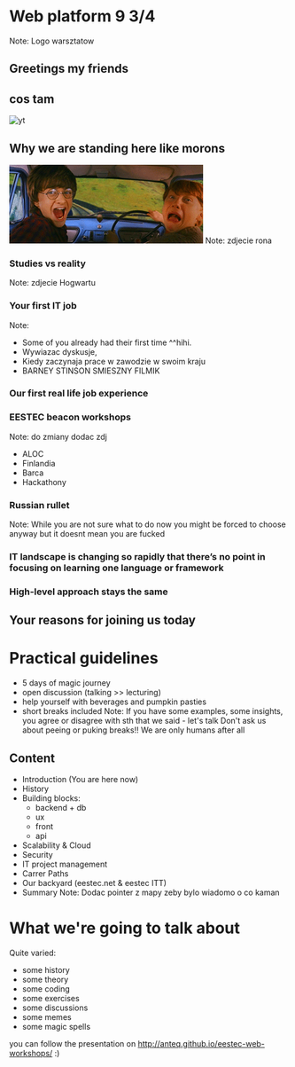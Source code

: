 # Web platform 9 3/4
Note:
Logo warsztatow

## Greetings my friends

## cos tam
 ![yt](DjoSdVJiO7g)

## Why we are standing here like morons
 ![thing](md/1-intro_img/Scared_Harry&Ron.gif)
Note:
zdjecie rona

### Studies vs reality
Note:
zdjecie Hogwartu

### Your first IT job
Note:
- Some of you already had their first time ^^hihi. 
- Wywiazac dyskusje, 
- Kiedy zaczynaja prace w zawodzie w swoim kraju 
- BARNEY STINSON SMIESZNY FILMIK

### Our first real life job experience
### EESTEC beacon workshops 
Note:
do zmiany dodac zdj
- ALOC
- Finlandia
- Barca
- Hackathony

### Russian rullet
Note:
While you are not sure what to do now you might be forced to choose anyway 
but it doesnt mean you are fucked

### IT landscape is changing so rapidly that there’s no point in focusing on learning one language or framework

### High-level approach stays the same

## Your reasons for joining us today

# Practical guidelines
- 5 days of magic journey <!-- .element: class="fragment" data-fragment-index="1" -->
- open discussion (talking >> lecturing) <!-- .element: class="fragment" data-fragment-index="3" -->
- help yourself with beverages and pumpkin pasties <!-- .element: class="fragment" data-fragment-index="4" -->
- short breaks included <!-- .element: class="fragment" data-fragment-index="3" -->
Note:
If you have some examples, some insights, you agree or disagree with sth that we said - let's talk
Don't ask us about peeing or puking breaks!! We are only humans after all

## Content
- Introduction (You are here now) <!-- .element: class="fragment" data-fragment-index="1" -->
- History <!-- .element: class="fragment" data-fragment-index="1" -->
- Building blocks: <!-- .element: class="fragment" data-fragment-index="1" -->
	- backend + db <!-- .element: class="fragment" data-fragment-index="1" -->
	- ux<!-- .element: class="fragment" data-fragment-index="4" -->
	- front <!-- .element: class="fragment" data-fragment-index="4" -->
	- api <!-- .element: class="fragment" data-fragment-index="2" -->
- Scalability & Cloud <!-- .element: class="fragment" data-fragment-index="2" -->
- Security <!-- .element: class="fragment" data-fragment-index="2" -->
- IT project management <!-- .element: class="fragment" data-fragment-index="3" -->
- Carrer Paths <!-- .element: class="fragment" data-fragment-index="3" -->
- Our backyard (eestec.net & eestec ITT) <!-- .element: class="fragment" data-fragment-index="5" -->
- Summary <!-- .element: class="fragment" data-fragment-index="5" -->
Note:
Dodac pointer z mapy zeby bylo wiadomo o co kaman

# What we're going to talk about 
Quite varied:
- some history <!-- .element: class="fragment" data-fragment-index="1" -->
- some theory <!-- .element: class="fragment" data-fragment-index="3" -->
- some coding <!-- .element: class="fragment" data-fragment-index="5" -->
- some exercises <!-- .element: class="fragment" data-fragment-index="2" -->
- some discussions <!-- .element: class="fragment" data-fragment-index="8" -->
- some memes <!-- .element: class="fragment" data-fragment-index="4" -->
- some magic spells <!-- .element: class="fragment" data-fragment-index="6" -->

you can follow the presentation on http://anteq.github.io/eestec-web-workshops/ :)	
 
	
